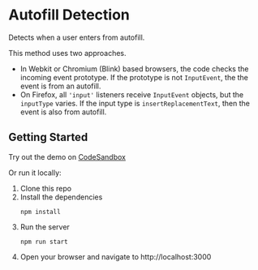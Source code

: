 # Autofill Detection

Detects when a user enters from autofill.

This method uses two approaches.

- In Webkit or Chromium (Blink) based browsers, the code checks the incoming event prototype. If the prototype is not `InputEvent`,
the the event is from an autofill.
- On Firefox, all `'input'` listeners receive `InputEvent` objects, but the `inputType` varies.
If the input type is `insertReplacementText`, then the event is also from autofill.


## Getting Started

Try out the demo on [CodeSandbox](https://codesandbox.io/p/github/jocmp/autofill-detection/main)

Or run it locally:

1. Clone this repo
2. Install the dependencies
   ```
   npm install
   ```
3. Run the server
   ```
   npm run start
   ```
4. Open your browser and navigate to http://localhost:3000
